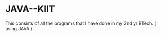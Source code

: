 # JAVA--KIIT
This consists of all the programs that I have done in my 2nd yr BTech. (  using JAVA )
